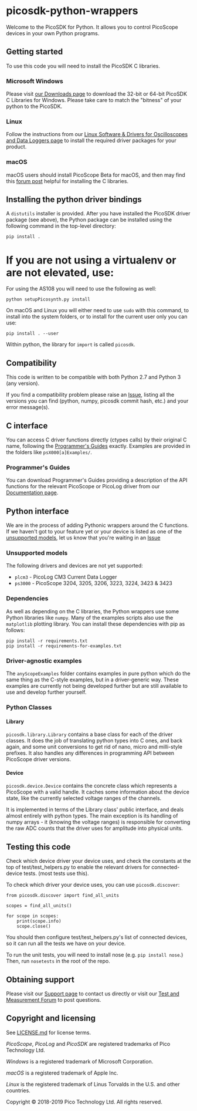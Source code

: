 # picosdk-python-wrappers

Welcome to the PicoSDK for Python. It allows you to control PicoScope devices in your own Python programs.

## Getting started

To use this code you will need to install the PicoSDK C libraries.

### Microsoft Windows

Please visit [our Downloads page](https://www.picotech.com/downloads) to download the 32-bit or 64-bit PicoSDK C Libraries for Windows. 
Please take care to match the "bitness" of your python to the PicoSDK.

### Linux

Follow the instructions from our [Linux Software & Drivers for Oscilloscopes and Data Loggers page](https://www.picotech.com/downloads/linux) 
to install the required driver packages for your product.

### macOS

macOS users should install PicoScope Beta for macOS, and then may find this [forum post](https://www.picotech.com/support/topic22221.html) helpful for installing the C 
libraries.

## Installing the python driver bindings

A `distutils` installer is provided. After you have installed the PicoSDK
driver package (see above), the Python package can be installed using the
following command in the top-level directory:

    pip install .

If you are not using a virtualenv or are not elevated, use:
=======
For using the AS108 you will need to use the following as well:

	python setupPicosynth.py install
	

On macOS and Linux you will either need to use `sudo` with this command, to
install into the system folders, or to install for the current user only you
can use:

    pip install . --user

Within python, the library for `import` is called `picosdk`.

## Compatibility

This code is written to be compatible with both Python 2.7 and Python 3 (any version).

If you find a compatibility problem please raise an [Issue](https://www.picotech.com/tech-support), listing all the versions you can find (python, numpy, 
picosdk commit hash, etc.) and your error message(s).

## C interface

You can access C driver functions directly (ctypes calls) by their original C name, following the [Programmer's
Guides](https://github.com/picotech/picosdk-python-wrappers#programmers-guides) exactly. Examples are provided in the folders like `psX000[a]Examples/`.

### Programmer's Guides

You can download Programmer's Guides providing a description of the API functions for the relevant PicoScope or 
PicoLog driver from our [Documentation page](https://www.picotech.com/library/documentation).

## Python interface

We are in the process of adding Pythonic wrappers around the C functions. If we haven't got to your feature yet or your device is listed as one of the [unsupported models](https://github.com/picotech/picosdk-python-wrappers#unsupported-models),
let us know that you're waiting in an [Issue](https://www.picotech.com/tech-support)

### Unsupported models

The following drivers and devices are not yet supported:

* `plcm3` - PicoLog CM3 Current Data Logger
* `ps3000` - PicoScope 3204, 3205, 3206, 3223, 3224, 3423 & 3423

### Dependencies

As well as depending on the C libraries, the Python wrappers use some Python libraries like `numpy`. Many of the
examples scripts also use the `matplotlib` plotting library. You can install these dependencies with pip as follows:

    pip install -r requirements.txt
    pip install -r requirements-for-examples.txt

### Driver-agnostic examples

The `anyScopeExamples` folder contains examples in pure python which do the same thing as the C-style examples, but
in a driver-generic way.  These examples are currently not being developed further but are still available to use 
and develop further yourself.

### Python Classes

#### Library

`picosdk.library.Library` contains a base class for each of the driver classes. It does the job of translating python
types into C ones, and back again, and some unit conversions to get rid of nano, micro and milli-style prefixes. It also
handles any differences in programming API between PicoScope driver versions.

#### Device

`picosdk.device.Device` contains the concrete class which represents a PicoScope with a valid handle. It caches some
information about the device state, like the currently selected voltage ranges of the channels.

It is implemented in terms of the Library class' public interface, and deals almost entirely with python types. The
main exception is its handling of numpy arrays - it (knowing the voltage ranges) is responsible for converting the raw
ADC counts that the driver uses for amplitude into physical units.

## Testing this code

Check which device driver your device uses, and check the constants at the top of test/test_helpers.py to enable the 
relevant drivers for connected-device tests. (most tests use this).

To check which driver your device uses, you can use `picosdk.discover`:

    from picosdk.discover import find_all_units
    
    scopes = find_all_units()
    
    for scope in scopes:
        print(scope.info)
        scope.close()

You should then configure test/test_helpers.py's list of connected devices, so it can run all the tests we have
on your device.

To run the unit tests, you will need to install nose (e.g. `pip install nose`.) Then, run `nosetests` in the root of 
the repo. 

## Obtaining support

Please visit our [Support page](https://www.picotech.com/tech-support) to contact us directly or visit our [Test and Measurement Forum](https://www.picotech.com/support/forum17.html) to post questions.

## Copyright and licensing

See [LICENSE.md](LICENSE.md) for license terms. 

*PicoScope*, *PicoLog* and *PicoSDK* are registered trademarks of Pico Technology Ltd. 

*Windows* is a registered trademark of Microsoft Corporation. 

*macOS* is a registered trademark of Apple Inc. 

*Linux* is the registered trademark of Linus Torvalds in the U.S. and other countries.

Copyright © 2018-2019 Pico Technology Ltd. All rights reserved. 
